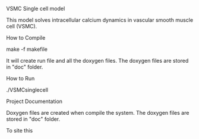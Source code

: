 VSMC Single cell model

This model solves intracellular calcium dynamics in vascular smooth muscle cell (VSMC). 

How to Compile

make -f makefile

It will create run file and all the doxygen files. The doxygen files are stored in "doc" folder.

How to Run

./VSMCsinglecell



Project Documentation

Doxygen files are created when compile the system. The doxygen files are stored in "doc" folder.


To site this

